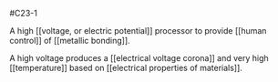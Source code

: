 #C23-1 

A high [[voltage, or electric potential]] processor to provide [[human control]] of [[metallic bonding]].

A high voltage produces a [[electrical voltage corona]] and very high [[temperature]] based on [[electrical properties of materials]].